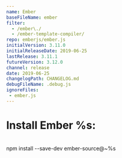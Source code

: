 ```yaml
---
name: Ember
baseFileName: ember
filter:
  - /ember\./
  - /ember-template-compiler/
repo: emberjs/ember.js
initialVersion: 3.11.0
initialReleaseDate: 2019-06-25
lastRelease: 3.11.1
futureVersion: 3.12.0
channel: release
date: 2019-06-25
changelogPath: CHANGELOG.md
debugFileName: .debug.js
ignoreFiles:
 - ember.js
---
```

# Install Ember %s:
<br>
npm install --save-dev ember-source@~%s
